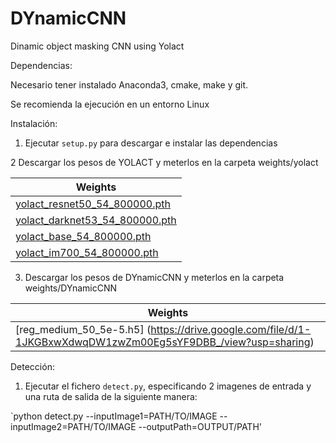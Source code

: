 # DYnamicCNN
Dinamic object masking CNN using Yolact

Dependencias:

Necesario tener instalado Anaconda3, cmake, make y git. 

Se recomienda la ejecución en un entorno Linux

Instalación:

1. Ejecutar `setup.py` para descargar e instalar las dependencias

2 Descargar los pesos de YOLACT y meterlos en la carpeta weights/yolact

| Weights                                                                                                              |
|----------------------------------------------------------------------------------------------------------------------|
| [yolact_resnet50_54_800000.pth](https://drive.google.com/file/d/1yp7ZbbDwvMiFJEq4ptVKTYTI2VeRDXl0/view?usp=sharing)  | 
| [yolact_darknet53_54_800000.pth](https://drive.google.com/file/d/1dukLrTzZQEuhzitGkHaGjphlmRJOjVnP/view?usp=sharing) | 
| [yolact_base_54_800000.pth](https://drive.google.com/file/d/1UYy3dMapbH1BnmtZU4WH1zbYgOzzHHf_/view?usp=sharing)      | 
| [yolact_im700_54_800000.pth](https://drive.google.com/file/d/1lE4Lz5p25teiXV-6HdTiOJSnS7u7GBzg/view?usp=sharing)     | 

3. Descargar los pesos de DYnamicCNN y meterlos en la carpeta weights/DYnamicCNN

| Weights                                                                                                              |
|----------------------------------------------------------------------------------------------------------------------|
| [reg_medium_50_5e-5.h5] (https://drive.google.com/file/d/1-1JKGBxwXdwqDW1zwZm00Eg5sYF9DBB_/view?usp=sharing)  |


Detección:

1. Ejecutar el fichero `detect.py`, especificando 2 imagenes de entrada y una ruta de salida de la siguiente manera:

`python detect.py --inputImage1=PATH/TO/IMAGE --inputImage2=PATH/TO/IMAGE --outputPath=OUTPUT/PATH'

